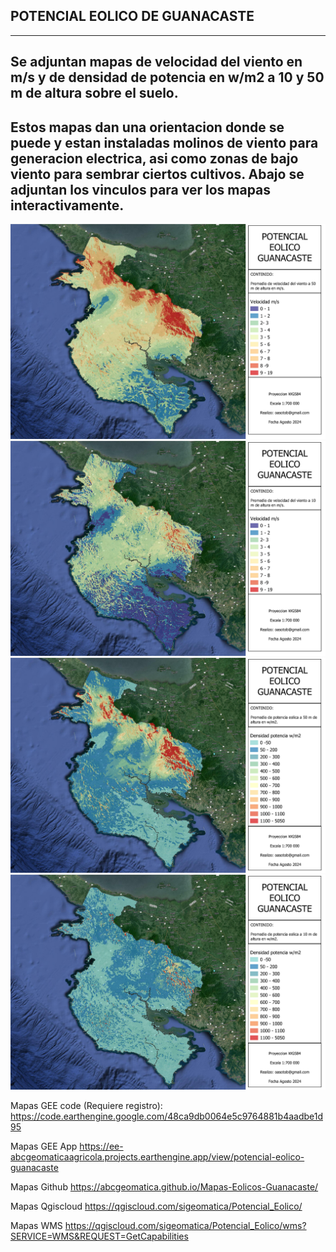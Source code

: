 ## POTENCIAL EOLICO DE GUANACASTE
---
## Se adjuntan mapas de velocidad del viento en m/s y de densidad de potencia en w/m2 a 10 y 50 m de altura sobre el suelo.
Estos mapas dan una orientacion donde se puede y estan instaladas molinos de viento para generacion electrica, asi como zonas 
de bajo viento para sembrar ciertos cultivos.
Abajo se adjuntan los vinculos para ver los mapas interactivamente.
---
![Mapa](https://github.com/abcgeomatica/Mapas-Eolicos-Guanacaste/blob/master/Velocidad%20viento%20a%2050%20m%20altura.jpg) 
![Mapa2](https://github.com/abcgeomatica/Mapas-Eolicos-Guanacaste/blob/master/Velocidad%20viento%20a%2010%20m%20altura.jpg)
![Mapa3](https://github.com/abcgeomatica/Mapas-Eolicos-Guanacaste/blob/master/Densidad%20potencia%20a%2050%20m%20altura.jpg)
![Mapa4](https://github.com/abcgeomatica/Mapas-Eolicos-Guanacaste/blob/master/Densidad%20potencia%20a%2010%20m%20altura.jpg)

Mapas GEE code (Requiere registro):
https://code.earthengine.google.com/48ca9db0064e5c9764881b4aadbe1d95

Mapas GEE App
https://ee-abcgeomaticaagricola.projects.earthengine.app/view/potencial-eolico-guanacaste

Mapas Github
https://abcgeomatica.github.io/Mapas-Eolicos-Guanacaste/

Mapas Qgiscloud
https://qgiscloud.com/sigeomatica/Potencial_Eolico/

Mapas WMS
https://qgiscloud.com/sigeomatica/Potencial_Eolico/wms?SERVICE=WMS&REQUEST=GetCapabilities


